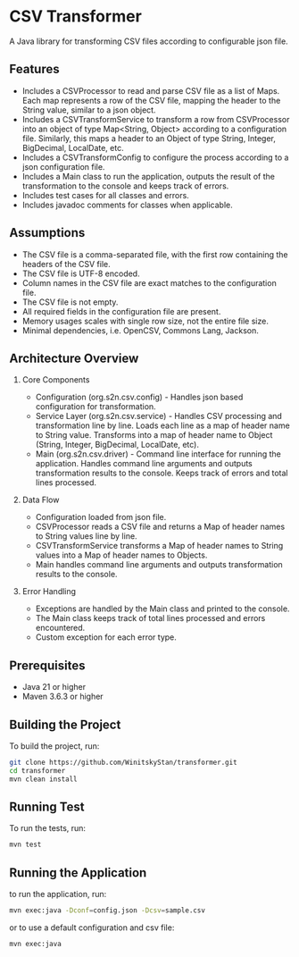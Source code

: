 
# CSV Transformer

A Java library for transforming CSV files according to configurable json file.

## Features

- Includes a CSVProcessor to read and parse CSV file as a list of Maps. Each map represents a row of the CSV file, mapping the header to the String value, similar to a json object.
- Includes a CSVTransformService to transform a row from CSVProcessor into an object of type Map<String, Object> according to a configuration file. Similarly, this maps a header to an Object of type String, Integer, BigDecimal, LocalDate, etc.
- Includes a CSVTransformConfig to configure the process according to a json configuration file.
- Includes a Main class to run the application, outputs the result of the transformation to the console and keeps track of errors.
- Includes test cases for all classes and errors.
- Includes javadoc comments for classes when applicable.

## Assumptions

- The CSV file is a comma-separated file, with the first row containing the headers of the CSV file.
- The CSV file is UTF-8 encoded.
- Column names in the CSV file are exact matches to the configuration file.
- The CSV file is not empty.
- All required fields in the configuration file are present.
- Memory usages scales with single row size, not the entire file size.
- Minimal dependencies, i.e. OpenCSV, Commons Lang, Jackson.

## Architecture Overview

1. Core Components
    - Configuration (org.s2n.csv.config) - Handles json based configuration for transformation.
    - Service Layer (org.s2n.csv.service) - Handles CSV processing and transformation line by line. Loads each line as a map of header name to String value. Transforms into a map of header name to Object (String, Integer, BigDecimal, LocalDate, etc).
    - Main (org.s2n.csv.driver) - Command line interface for running the application. Handles command line arguments and outputs transformation results to the console. Keeps track of errors and total lines processed. 

2. Data Flow
    - Configuration loaded from json file.
    - CSVProcessor reads a CSV file and returns a Map of header names to String values line by line.
    - CSVTransformService transforms a Map of header names to String values into a Map of header names to Objects.
    - Main handles command line arguments and outputs transformation results to the console.

3. Error Handling
    - Exceptions are handled by the Main class and printed to the console.
    - The Main class keeps track of total lines processed and errors encountered.
    - Custom exception for each error type.

## Prerequisites

- Java 21 or higher
- Maven 3.6.3 or higher

## Building the Project

To build the project, run:

```bash
git clone https://github.com/WinitskyStan/transformer.git
cd transformer
mvn clean install
```

## Running Test

To run the tests, run:

```bash
mvn test
```

## Running the Application

to run the application, run:

```bash
mvn exec:java -Dconf=config.json -Dcsv=sample.csv
```

or to use a default configuration and csv file:

```bash
mvn exec:java
```
